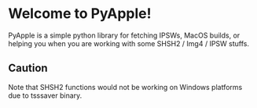 # Welcome to PyApple!

PyApple is a simple python library for fetching IPSWs, MacOS builds, or helping you when you are working with some SHSH2 / Img4 / IPSW stuffs. 

## Caution

Note that SHSH2 functions would not be working on Windows platforms due to tsssaver binary.